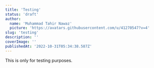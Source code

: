 ```yaml
---
title: 'Testing'
status: 'draft'
author:
  name: 'Muhammad Tahir Nawaz'
  picture: 'https://avatars.githubusercontent.com/u/41270547?v=4'
slug: 'testing'
description: ''
coverImage: ''
publishedAt: '2022-10-31T05:34:38.587Z'
---
```


This is only for testing purposes.

